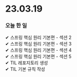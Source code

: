 # 23.03.19
### 오늘  한 일
✔ 스프링 핵심 원리 기본편 - 섹션 2 <br>
✔ 스프링 핵심 원리 기본편 - 섹션 3 <br>
✔ 스프링 핵심 원리 기본편 - 섹션 4 <br>
✔ 스프링 핵심 원리 기본편 - 섹션 5 <br>
✔ TIL 레포지토리 생성 <br>
✔ TIL 기본 규칙 작성 <br>